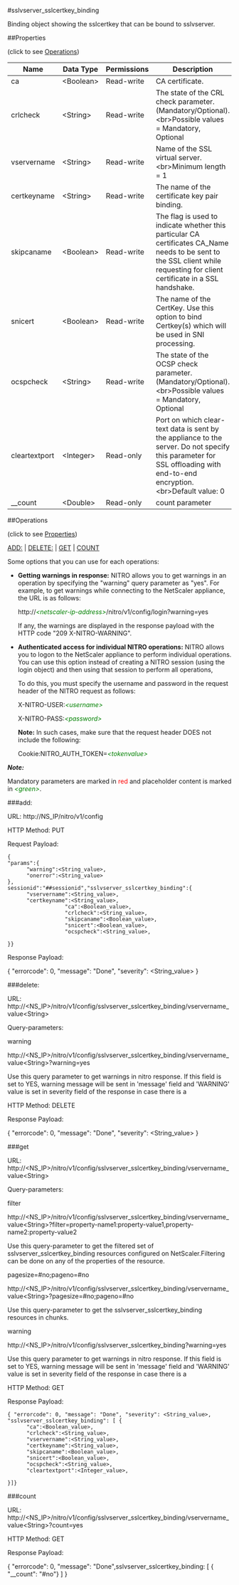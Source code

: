 #sslvserver_sslcertkey_binding

Binding object showing the sslcertkey that can be bound to sslvserver.


##Properties 
<span>(click to see [Operations](#operations))</span>


<table><thead><tr><th>Name</th><th> Data Type</th><th> Permissions</th><th>Description</th></tr></thead><tbody><tr><td>ca</td><td>&lt;Boolean></td><td>Read-write</td><td>CA certificate.</td><tr><tr><td>crlcheck</td><td>&lt;String></td><td>Read-write</td><td>The state of the CRL check parameter. (Mandatory/Optional).&lt;br>Possible values = Mandatory, Optional</td><tr><tr><td>vservername</td><td>&lt;String></td><td>Read-write</td><td>Name of the SSL virtual server.&lt;br>Minimum length = 1</td><tr><tr><td>certkeyname</td><td>&lt;String></td><td>Read-write</td><td>The name of the certificate key pair binding.</td><tr><tr><td>skipcaname</td><td>&lt;Boolean></td><td>Read-write</td><td>The flag is used to indicate whether this particular CA certificates CA_Name needs to be sent to the SSL client while requesting for client certificate in a SSL handshake.</td><tr><tr><td>snicert</td><td>&lt;Boolean></td><td>Read-write</td><td>The name of the CertKey. Use this option to bind Certkey(s) which will be used in SNI processing.</td><tr><tr><td>ocspcheck</td><td>&lt;String></td><td>Read-write</td><td>The state of the OCSP check parameter. (Mandatory/Optional).&lt;br>Possible values = Mandatory, Optional</td><tr><tr><td>cleartextport</td><td>&lt;Integer></td><td>Read-only</td><td>Port on which clear-text data is sent by the appliance to the server. Do not specify this parameter for SSL offloading with end-to-end encryption.&lt;br>Default value: 0</td><tr><tr><td>__count</td><td>&lt;Double></td><td>Read-only</td><td>count parameter</td><tr></tbody></table>
##Operations 
<span>(click to see [Properties](#properties))</span>


[ADD:](#add:) | [DELETE:](#delete:) | [GET](#get) | [COUNT](#count)


Some options that you can use for each operations:
<ul><li><p><b>Getting warnings in response:</b> NITRO allows you to get warnings in an operation by specifying the "warning" query parameter as "yes". For example, to get warnings while connecting to the NetScaler appliance, the URL is as follows:</p><p>http://<span style="color:green;font-style:italic;">&lt;netscaler-ip-address&gt;</span>/nitro/v1/config/login?warning=yes</p><p>If any, the warnings are displayed in the response payload with the HTTP code "209 X-NITRO-WARNING".</p></li><li><p><b>Authenticated access for individual NITRO operations:</b> NITRO allows you to logon to the NetScaler appliance to perform individual operations. You can use this option instead of creating a NITRO session (using the login object) and then using that session to perform all operations,</p><p>To do this, you must specify the username and password in the request header of the NITRO request as follows:</p><p>X-NITRO-USER:<span style="color:green;font-style:italic;">&lt;username&gt;</span></p><p>X-NITRO-PASS:<span style="color:green;font-style:italic;">&lt;password&gt;</span></p><p><b>Note:</b> In such cases, make sure that the request header DOES not include the following:</p><p>Cookie:NITRO_AUTH_TOKEN=<span style="color:green;font-style:italic;">&lt;tokenvalue&gt;</span></p></li></ul>



***Note:*** 
Mandatory parameters are marked in <span style="color:#FF0000;">red</span> and placeholder content is marked in <span style="color:green;font-style:italic">&lt;green&gt;</span>.

###add:



URL: http://NS_IP/nitro/v1/config
HTTP Method: PUT
Request Payload: ```{"params":{      "warning":<String_value>,      "onerror":<String_value>},sessionid":"##sessionid","sslvserver_sslcertkey_binding":{      "vservername":<String_value>,      "certkeyname":<String_value>,                  "ca":<Boolean_value>,                  "crlcheck":<String_value>,                  "skipcaname":<Boolean_value>,                  "snicert":<Boolean_value>,                  "ocspcheck":<String_value>,}}```
Response Payload: 
{ "errorcode": 0, "message": "Done", "severity": <String_value> }


###delete:



URL: http://&lt;NS_IP&gt;/nitro/v1/config/sslvserver_sslcertkey_binding/vservername_value&lt;String&gt;
Query-parameters:
warning
http://&lt;NS_IP&gt;/nitro/v1/config/sslvserver_sslcertkey_binding/vservername_value&lt;String&gt;?warning=yes
Use this query parameter to get warnings in nitro response. If this field is set to YES, warning message will be sent in 'message' field and 'WARNING' value is set in severity field of the response in case there is a



HTTP Method: DELETE
Response Payload: 
{ "errorcode": 0, "message": "Done", "severity": <String_value> }


###get



URL: http://&lt;NS_IP&gt;/nitro/v1/config/sslvserver_sslcertkey_binding/vservername_value&lt;String&gt;
Query-parameters:
filter
http://&lt;NS_IP&gt;/nitro/v1/config/sslvserver_sslcertkey_binding/vservername_value&lt;String&gt;?filter=property-name1:property-value1,property-name2:property-value2
Use this query-parameter to get the filtered set of sslvserver_sslcertkey_binding resources configured on NetScaler.Filtering can be done on any of the properties of the resource.


pagesize=#no;pageno=#no
http://&lt;NS_IP&gt;/nitro/v1/config/sslvserver_sslcertkey_binding/vservername_value&lt;String&gt;?pagesize=#no;pageno=#no
Use this query-parameter to get the sslvserver_sslcertkey_binding resources in chunks.


warning
http://&lt;NS_IP&gt;/nitro/v1/config/sslvserver_sslcertkey_binding?warning=yes
Use this query parameter to get warnings in nitro response. If this field is set to YES, warning message will be sent in 'message' field and 'WARNING' value is set in severity field of the response in case there is a



HTTP Method: GET
Response Payload: ```{ "errorcode": 0, "message": "Done", "severity": <String_value>, "sslvserver_sslcertkey_binding": [ {      "ca":<Boolean_value>,      "crlcheck":<String_value>,      "vservername":<String_value>,      "certkeyname":<String_value>,      "skipcaname":<Boolean_value>,      "snicert":<Boolean_value>,      "ocspcheck":<String_value>,      "cleartextport":<Integer_value>,}]}```



###count



URL: http://&lt;NS_IP&gt;/nitro/v1/config/sslvserver_sslcertkey_binding/vservername_value&lt;String&gt;?count=yes
HTTP Method: GET
Response Payload: 
{ "errorcode": 0, "message": "Done",sslvserver_sslcertkey_binding: [ { "__count": "#no"} ] }


